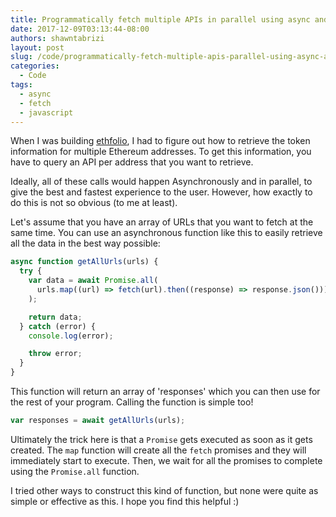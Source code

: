 ```yaml
---
title: Programmatically fetch multiple APIs in parallel using async and await in JavaScript
date: 2017-12-09T03:13:44-08:00
authors: shawntabrizi
layout: post
slug: /code/programmatically-fetch-multiple-apis-parallel-using-async-await-javascript/
categories:
  - Code
tags:
  - async
  - fetch
  - javascript
---
```


When I was building [ethfolio](https://shawntabrizi.com/ethfolio/), I had to figure out how to retrieve the token information for multiple Ethereum addresses. To get this information, you have to query an API per address that you want to retrieve.

Ideally, all of these calls would happen Asynchronously and in parallel, to give the best and fastest experience to the user. However, how exactly to do this is not so obvious (to me at least).

Let's assume that you have an array of URLs that you want to fetch at the same time. You can use an asynchronous function like this to easily retrieve all the data in the best way possible:

```javascript
async function getAllUrls(urls) {
  try {
    var data = await Promise.all(
      urls.map((url) => fetch(url).then((response) => response.json()))
    );

    return data;
  } catch (error) {
    console.log(error);

    throw error;
  }
}
```

This function will return an array of 'responses' which you can then use for the rest of your program. Calling the function is simple too!

```javascript
var responses = await getAllUrls(urls);
```

Ultimately the trick here is that a `Promise` gets executed as soon as it gets created. The `map` function will create all the `fetch` promises and they will immediately start to execute. Then, we wait for all the promises to complete using the `Promise.all` function.

I tried other ways to construct this kind of function, but none were quite as simple or effective as this. I hope you find this helpful :)

